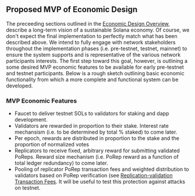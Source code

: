 ## Proposed MVP of Economic Design

The preceeding sections outlined in the [Economic Design Overview](ed_overview.md), describe a long-term vision of a sustainable Solana economy. Of course, we don't expect the final implementation to perfectly match what has been described above. We intend to fully engage with network stakeholders throughout the implementation phases (i.e. pre-testnet, testnet, mainnet) to ensure the system supports and is representative of the various network participants interests. The first step toward this goal, however, is outlining a some desired MVP economic features to be available for early pre-testnet and testnet participants. Below is a rough sketch outlining basic economic functionality from which a more complete and functional system can be developed.

### MVP Economic Features

* Faucet to deliver testnet SOLs to validators for staking and dapp development.
* Validators are rewarded in proportion to their stake. Interest rate mechansism (i.e. to be determined by total % staked) to come later.
* Per epoch, rewards are distributed in proportion to the stake and the proportion of normalized votes
* Replicators to receive fixed, arbitrary reward for submitting validated PoReps. Reward size mechanism (i.e. PoRep reward as a function of total ledger redundancy) to come later.
* Pooling of replicator PoRep transaction fees and weighted distribution to validators based on PoRep verification (see [Replication-validation Transaction Fees](ed_vce_replication_validation_transaction_fees.md). It will be useful to test this protection against attacks on testnet.
